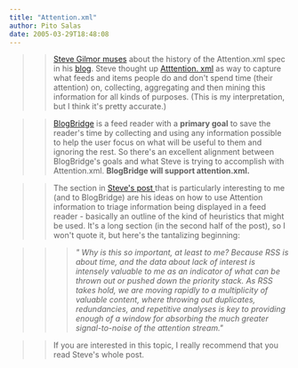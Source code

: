 ```yaml
---
title: "Attention.xml"
author: Pito Salas
date: 2005-03-29T18:48:08
---
```



>>

>> [Steve Gilmor muses](<http://blogs.zdnet.com/Gillmor/index.php?p=74>) about
the history of the Attention.xml spec in his
[blog](<http://blogs.zdnet.com/Gillmor/>). Steve thought up [Atttention.
xml](<http://developers.technorati.com/wiki/attentionxml>) as way to capture
what feeds and items people do and don't spend time (their attention) on,
collecting, aggregating and then mining this information for all kinds of
purposes. (This is my interpretation, but I think it's pretty accurate.)

>>

>> [BlogBridge](<http://www.blogbridge.com> "BlogBridge") is a feed reader
with a **primary goal** to save the reader's time by collecting and using any
information possible to help the user focus on what will be useful to them and
ignoring the rest. So there's an excellent alignment between BlogBridge's
goals and what Steve is trying to accomplish with Attention.xml. **BlogBridge
will support attention.xml.**

>>

>> The section in [Steve's post
](<http://blogs.zdnet.com/Gillmor/index.php?p=74>)that is particularly
interesting to me (and to BlogBridge) are his ideas on how to use Attention
information to triage information being displayed in a feed reader - basically
an outline of the kind of heuristics that might be used. It's a long section
(in the second half of the post), so I won't quote it, but here's the
tantalizing beginning:

>>

>>> _" Why is this so important, at least to me? Because RSS is about time,
and the data about lack of interest is intensely valuable to me as an
indicator of what can be thrown out or pushed down the priority stack. As RSS
takes hold, we are moving rapidly to a multiplicity of valuable content, where
throwing out duplicates, redundancies, and repetitive analyses is key to
providing enough of a window for absorbing the much greater signal-to-noise of
the attention stream."_

>>

>> If you are interested in this topic, I really recommend that you read
Steve's whole post.


